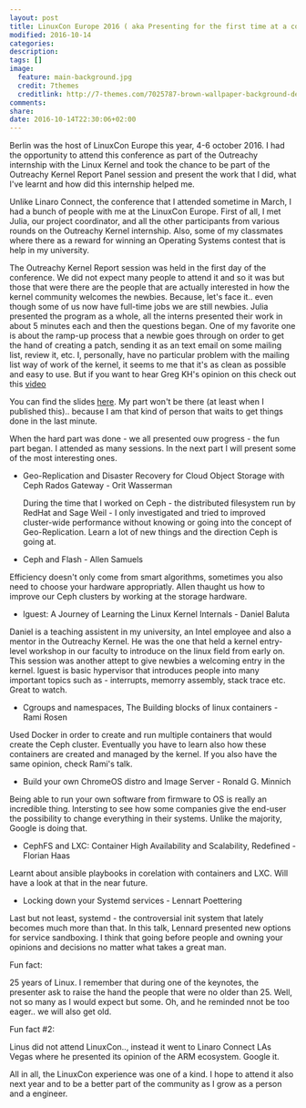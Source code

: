 ```yaml
---
layout: post
title: LinuxCon Europe 2016 ( aka Presenting for the first time at a conference)
modified: 2016-10-14
categories:
description:
tags: []
image:
  feature: main-background.jpg
  credit: 7themes
  creditlink: http://7-themes.com/7025787-brown-wallpaper-background-dekstop.html
comments:
share:
date: 2016-10-14T22:30:06+02:00
---
```


Berlin was the host of LinuxCon Europe this year, 4-6 october 2016.
I had the opportunity to attend this conference as part of the Outreachy
internship with the Linux Kernel and took the chance to be part of the
Outreachy Kernel Report Panel session and present the work that I did,
what I've learnt and how did this internship helped me.

Unlike Linaro Connect, the conference that I attended sometime in March,
I had a bunch of people with me at the LinuxCon Europe. First of all, I
met Julia, our project coordinator, and all the other participants from
various rounds on the Outreachy Kernel internship. Also, some of my
classmates where there as a reward for winning an Operating Systems
contest that is help in my university.

The Outreachy Kernel Report session was held in the first day of the
conference. We did not expect many people to attend it and so it was but
those that were there are the people that are actually interested in how
the kernel community welcomes the newbies. Because, let's face it.. even
though some of us now have full-time jobs we are still newbies. Julia
presented the program as a whole, all the interns presented their work
in about 5 minutes each and then the questions began. One of my favorite
one is about the ramp-up process that a newbie goes through on order to
get the hand of creating a patch, sending it as an text email on some
mailing list, review it, etc. I, personally, have no particular problem
with the mailing list way of work of the kernel, it seems to me that
it's as clean as possible and easy to use. But if you want to hear Greg
KH's opinion on this check out this
[video](https://www.youtube.com/watch?v=L8OOzaqS37s)

You can find the slides
[here](http://events.linuxfoundation.org/events/linuxcon-europe/program/slides).
My part won't be there (at least when I published this).. because I am
that kind of person that waits to get things done in the last minute.

When the hard part was done - we all presented ouw progress - the fun
part began. I attended as many sessions. In the next part I will present
some of the most interesting ones.

* Geo-Replication and Disaster Recovery for Cloud Object Storage with
  Ceph Rados Gateway - Orit Wasserman

  During the time that I worked on Ceph - the distributed filesystem run
  by RedHat and Sage Weil - I only investigated and tried to
  improved cluster-wide performance without knowing or going into the
  concept of Geo-Replication. Learn a lot of new things and the
  direction Ceph is going at.


 * Ceph and Flash - Allen Samuels

  Efficiency doesn't only come from smart algorithms, sometimes you also
  need to choose your hardware appropriatly. Allen thaught us how to
  improve our Ceph clusters by working at the storage hardware.
  
 * lguest: A Journey of Learning the Linux Kernel Internals - Daniel
  Baluta

  Daniel is a teaching assistent in my university, an Intel employee and
  also a mentor in the Outreachy Kernel. He was the one that held a
  kernel entry-level workshop in our faculty to introduce on the linux
  field from early on. This session was another attept to give newbies
  a welcoming entry in the kernel. lguest is basic hypervisor that
  introduces people into many important topics such as - interrupts,
  memorry assembly, stack trace etc. Great to watch.

 * Cgroups and namespaces, The Building blocks of linux containers -
   Rami Rosen

  Used Docker in order to create and run multiple containers that would
  create the Ceph cluster. Eventually you have to learn also how these
  containers are created and managed by the kernel. If you also have
  the same opinion, check Rami's talk.

  * Build your own ChromeOS distro and Image Server - Ronald G. Minnich

  Being able to run your own software from firmware to OS is really an
  incredible thing. Intersting to see how some companies give the
  end-user the possibility to change everything in their systems. Unlike
  the majority, Google is doing that.

  * CephFS and LXC: Container High Availability and Scalability,
    Redefined - Florian Haas

  Learnt about ansible playbooks in corelation with containers and LXC.
  Will have a look at that in the near future.


  * Locking down your Systemd services - Lennart Poettering

  Last but not least, systemd - the controversial init system that
  lately becomes much more than that. In this talk, Lennard presented
  new options for service sandboxing. I think that going before people
  and owning your opinions and decisions no matter what takes a great
  man.


Fun fact:

  25 years of Linux. I remember that during one of the keynotes, the
  presenter ask to raise the hand the people that were no older than 25.
  Well, not so many as I would expect but some. Oh, and he reminded nnot
  be too eager.. we will also get old.


Fun fact #2:

  Linus did not attend LinuxCon.., instead it went to Linaro Connect LAs
  Vegas where he presented its opinion of the ARM ecosystem. Google it.

 
All in all, the LinuxCon experience was one of a kind. I hope to attend
it also next year and to be a better part of the community as I grow as
a person and a engineer.


